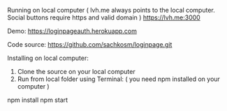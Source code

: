 
Running on local computer ( lvh.me always points to the local computer. Social buttons require https and valid domain )
https://lvh.me:3000

Demo:
https://loginpageauth.herokuapp.com

Code source:
https://github.com/sachkosm/loginpage.git



Installing on local computer:
1. Clone the source on your local computer
2. Run from local folder using Terminal: ( you need npm installed on your computer )

npm install
npm start
